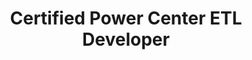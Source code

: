 ---
title: Certified Power Center ETL Developer
organization: Informatica
organizationUrl: https://www.informatica.com/
location: Puerto Rico
start: 2019-06-25
---